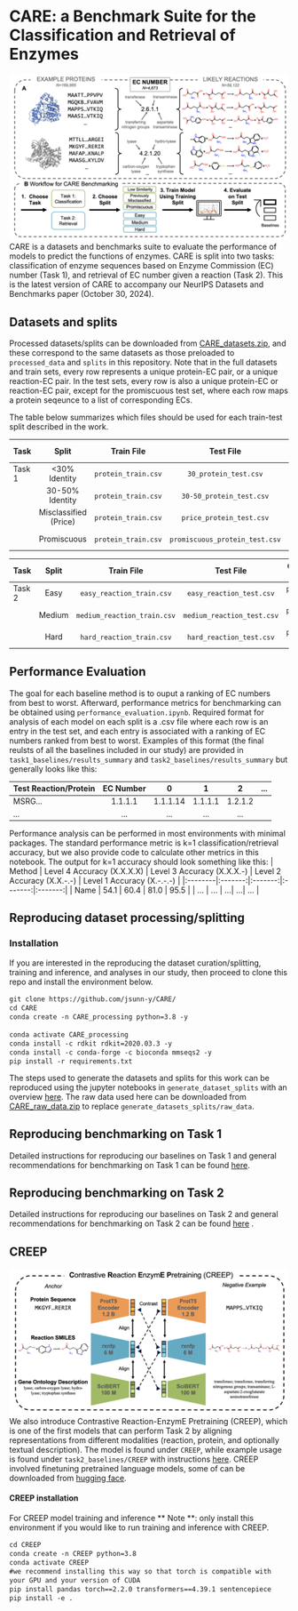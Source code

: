 # CARE:  a Benchmark Suite for the Classification and Retrieval of Enzymes
![image](figs/workflow.png)
CARE is a datasets and benchmarks suite to evaluate the performance of models to predict the functions of enzymes. CARE is split into two tasks: classification of enzyme sequences based on Enzyme Commission (EC) number (Task 1), and retrieval of EC number given a reaction (Task 2). This is the latest version of CARE to accompany our NeurIPS Datasets and Benchmarks paper (October 30, 2024).

## Datasets and splits
Processed datasets/splits can be downloaded from [CARE_datasets.zip](https://zenodo.org/records/14004425), and these correspond to the same datasets as those preloaded to `processed_data` and `splits` in this repository. Note that in the full datasets and train sets, every row represents a unique protein-EC pair, or a unique reaction-EC pair. In the test sets, every row is also a unique protein-EC or reaction-EC pair, except for the promiscuous test set, where each row maps a protein seqeunce to a list of corresponding ECs.

The table below summarizes which files should be used for each train-test split described in the work.

| Task | Split |Train File | Test File | Optional Train Files |
|:--------|:-------:|:-------:|:-------:|:-------:|
| Task 1 | <30% Identity | `protein_train.csv` | `30_protein_test.csv` | `reaction2EC.csv` `text2EC.csv`|
|  | 30-50% Identity | `protein_train.csv` | `30-50_protein_test.csv` | `reaction2EC.csv` `text2EC.csv`|
|  | Misclassified (Price) | `protein_train.csv` | `price_protein_test.csv` | `reaction2EC.csv` `text2EC.csv`|
|  | Promiscuous | `protein_train.csv` | `promiscuous_protein_test.csv` | `reaction2EC.csv` `text2EC.csv`|

| Task | Split |Train File | Test File |  Optional Train Files |
|:--------|:-------:|:-------:|:-------:|:-------:| 
| Task 2 |  Easy | `easy_reaction_train.csv` | `easy_reaction_test.csv` | `protein2EC.csv` `text2EC.csv`|
|  | Medium | `medium_reaction_train.csv` | `medium_reaction_test.csv` |  `protein2EC.csv` `text2EC.csv`|
|  | Hard | `hard_reaction_train.csv` | `hard_reaction_test.csv` |  `protein2EC.csv` `text2EC.csv`|

## Performance Evaluation
The goal for each baseline method is to ouput a ranking of EC numbers from best to worst. Afterward, performance metrics for benchmarking can be obtained using `performance_evaluation.ipynb`. Required format for analysis of each model on each split is a .csv file where each row is an entry in the test set, and each entry is associated with a ranking of EC numbers ranked from best to worst. Examples of this format (the final reulsts of all the baselines included in our study) are provided in `task1_baselines/results_summary` and `task2_baselines/results_summary` but generally looks like this:

| Test Reaction/Protein | EC Number | 0 | 1 | 2 | ... |
|:--------|:-------:|:-------:|:-------:|:-------:|:-------:|
| MSRG... |  1.1.1.1 | 1.1.1.14 | 1.1.1.1 | 1.2.1.2 |
| ... | ... | ...|  ...|  ... |


Performance analysis can be performed in most environments with minimal packages. The standard performance metric is k=1 classification/retrieval accuracy, but we also provide code to calculate other metrics in this notebook. The output for k=1 accuracy should look something like this:
| Method | Level 4 Accuracy (X.X.X.X) | Level 3 Accuracy (X.X.X.-) | Level 2 Accuracy (X.X.-.-) | Level 1 Accuracy (X.-.-.-) |
|:--------|:-------:|:-------:|:-------:|:-------:|
| Name |  54.1 | 60.4 | 81.0 | 95.5 |
| ... | ... | ...|  ...|  ... |

## Reproducing dataset processing/splitting

### Installation
If you are interested in the reproducing the dataset curation/splitting, training and inference, and analyses in our study, then proceed to clone this repo and install the environment below.

```
git clone https://github.com/jsunn-y/CARE/
cd CARE
conda create -n CARE_processing python=3.8 -y

conda activate CARE_processing
conda install -c rdkit rdkit=2020.03.3 -y
conda install -c conda-forge -c bioconda mmseqs2 -y
pip install -r requirements.txt
```
The steps used to generate the datasets and splits for this work can be reproduced using the jupyter notebooks in `generate_dataset_splits` with an overview [here](generate_datasets_splits). The raw data used here can be downloaded from [CARE_raw_data.zip](https://zenodo.org/records/12207966) to replace  `generate_datasets_splits/raw_data`.

## Reproducing benchmarking on Task 1 

Detailed instructions for reproducing our baselines on Task 1 and general recommendations for benchmarking on Task 1 can be found [here](task1_baselines).

## Reproducing benchmarking on Task 2 

Detailed instructions for reproducing our baselines on Task 2 and general recommendations for benchmarking on Task 2 can be found [here](task2_baselines) .

## CREEP
![image](figs/CREEP.png)
We also introduce Contrastive Reaction-EnzymE Pretraining (CREEP), which is one of the first models that can perform Task 2 by aligning representations from different modalities (reaction, protein, and optionally textual description). The model is found under `CREEP`, while example usage is found under `task2_baselines/CREEP` with instructions [here](task2_baselines). CREEP involved finetuning pretrained language models, some of can be downloaded from [hugging face](https://huggingface.co/jsunn-y/CARE_pretrained).

#### CREEP installation
For CREEP model training and inference
** Note **: only install this environment if you would like to run training and inference with CREEP.

```
cd CREEP
conda create -n CREEP python=3.8
conda activate CREEP
#we recommend installing this way so that torch is compatible with your GPU and your version of CUDA
pip install pandas torch==2.2.0 transformers==4.39.1 sentencepiece
pip install -e .
```
